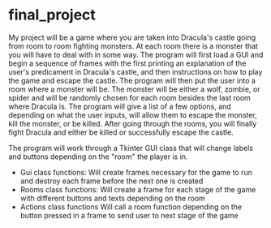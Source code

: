  # final_project
My project will be a game where you are taken into Dracula's castle going from room to room fighting monsters.
At each room there is a monster that you will have to deal with in some way. 
The program will first load a GUI and begin a sequence of frames with the first printing an explanation of the user's predicament in Dracula's castle, and then instructions on how to play the game and escape the castle. 
The program will then put the user into a room where a monster will be. 
The monster will be either a wolf, zombie, or spider and will be randomly chosen for each room besides the last room where Dracula is.
The program will give a list of a few options, and depending on what the user inputs, will allow them to escape the monster, kill the monster, or be killed. 
After going through the rooms, you will finally fight Dracula and either be killed or successfully escape the castle.

The program will work through a Tkinter GUI class that will change labels and buttons depending on the "room" the player is in.
- Gui class functions:
 Will create frames necessary for the game to run and destroy each frame before the next one is created
- Rooms class functions:
 Will create a frame for each stage of the game with different buttons and texts depending on the room
- Actions class functions
 Will call a room function depending on the button pressed in a frame to send user to next stage of the game

